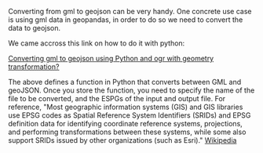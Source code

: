 Converting from gml to geojson can be very handy. One concrete use case is using gml data in geopandas, in order to do so we need to convert the data to geojson. 

We came accross this link on how to do it with python:

[Converting gml to geojson using Python and ogr with geometry transformation?](https://gis.stackexchange.com/questions/77974/converting-gml-to-geojson-using-python-and-ogr-with-geometry-transformation)  

The above defines a function in Python that converts between GML and geoJSON. Once you store the function, you need to specify the name of the file to be converted, and the ESPGs of the input and output file. For reference, "Most geographic information systems (GIS) and GIS libraries use EPSG codes as Spatial Reference System Identifiers (SRIDs) and EPSG definition data for identifying coordinate reference systems, projections, and performing transformations between these systems, while some also support SRIDs issued by other organizations (such as Esri)." [Wikipedia](https://en.wikipedia.org/wiki/EPSG_Geodetic_Parameter_Dataset) 